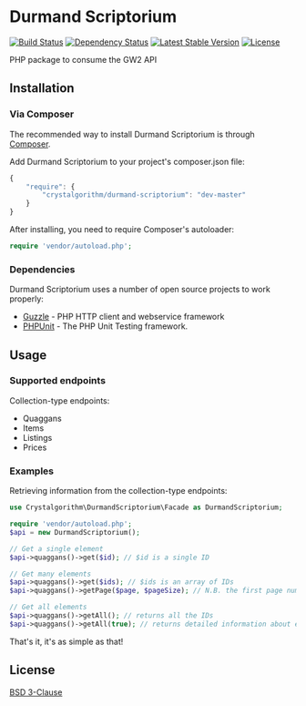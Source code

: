 Durmand Scriptorium
===================
[![Build Status](https://secure.travis-ci.org/EtienneLamoureux/DurmandScriptorium.png?branch=master)](http://travis-ci.org/EtienneLamoureux/DurmandScriptorium)
[![Dependency Status](https://www.versioneye.com/user/projects/54275a4075d37259e8000127/badge.svg)](https://www.versioneye.com/user/projects/54275a4075d37259e8000127)
[![Latest Stable Version](https://poser.pugx.org/crystalgorithm/durmand-scriptorium/v/stable.svg)](https://packagist.org/packages/crystalgorithm/durmand-scriptorium)
[![License](https://poser.pugx.org/crystalgorithm/durmand-scriptorium/license.svg)](https://packagist.org/packages/crystalgorithm/durmand-scriptorium)

PHP package to consume the GW2 API

Installation
------------
### Via Composer

The recommended way to install Durmand Scriptorium is through
[Composer](http://getcomposer.org).

Add Durmand Scriptorium to your project's composer.json file:

```javascript
{
    "require": {
        "crystalgorithm/durmand-scriptorium": "dev-master"
    }
}
```

After installing, you need to require Composer's autoloader:

```php
require 'vendor/autoload.php';
```

### Dependencies
Durmand Scriptorium uses a number of open source projects to work properly:
- [Guzzle](https://github.com/guzzle/guzzle) - PHP HTTP client and webservice framework
- [PHPUnit](https://github.com/sebastianbergmann/phpunit) - The PHP Unit Testing framework.

Usage
-----
### Supported endpoints
Collection-type endpoints:
- Quaggans
- Items
- Listings
- Prices

### Examples
Retrieving information from the collection-type endpoints:
```php
use Crystalgorithm\DurmandScriptorium\Facade as DurmandScriptorium;

require 'vendor/autoload.php';
$api = new DurmandScriptorium();

// Get a single element
$api->quaggans()->get($id); // $id is a single ID

// Get many elements
$api->quaggans()->get($ids); // $ids is an array of IDs
$api->quaggans()->getPage($page, $pageSize); // N.B. the first page number is 0

// Get all elements
$api->quaggans()->getAll(); // returns all the IDs
$api->quaggans()->getAll(true); // returns detailed information about each element
```
That's it, it's as simple as that!

License
-------
[BSD 3-Clause](https://github.com/EtienneLamoureux/DurmandScriptorium/blob/master/LICENSE)